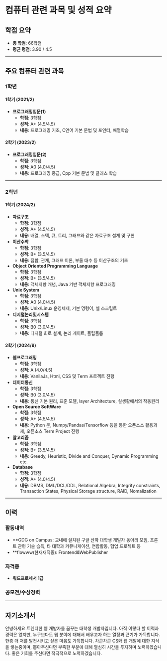 # 컴퓨터 관련 과목 및 성적 요약

## 학점 요약
- **총 학점**: 66학점
- **평균 평점**: 3.90 / 4.5

---

## 주요 컴퓨터 관련 과목

### 1학년
#### 1학기 (2021/2)
- **프로그래밍입문(1)** 
  - **학점**: 3학점
  - **성적**: A+ (4.5/4.5)
  - **내용**: 프로그래밍 기초, C언어 기본 문법 및 포인터, 배열학습

#### 2학기 (2023/2)
- **프로그래밍입문(2)**
  - **학점**: 3학점
  - **성적**: A0 (4.0/4.5)
  - **내용**: 프로그래밍 중급, Cpp 기본 문법 및 클래스 학습
---

### 2학년
#### 1학기 (2024/2)
- **자료구조**
  - **학점**: 3학점
  - **성적**: A+ (4.5/4.5)
  - **내용**: 배열, 스택, 큐, 트리, 그래프와 같은 자료구조 설계 및 구현
- **이산수학**
  - **학점**: 3학점
  - **성적**: B+ (3.5/4.5)
  - **내용**: 집합, 관계, 그래프 이론, 부울 대수 등 이산구조의 기초
- **Object Oriented Programming Language**
  - **학점**: 3학점
  - **성적**: B+ (3.5/4.5)
  - **내용**: 객체지향 개념, Java 기반 객체지향 프로그래밍
- **Unix System**
  - **학점**: 3학점
  - **성적**: A0 (4.0/4.5)
  - **내용**: Unix/Linux 운영체제, 기본 명령어, 쉘 스크립트
- **디지털논리및시스템**
  - **학점**: 3학점
  - **성적**: B0 (3.0/4.5)
  - **내용**: 디지털 회로 설계, 논리 게이트, 플립플롭
 
#### 2학기 (2024/9)
- **웹프로그래밍**
  - **학점**: 3학점
  - **성적**: A (4.0/4.5)
  - **내용**: VanilaJs, Html, CSS 및 Term 프로젝트 진행
- **데이터통신**
  - **학점**: 3학점
  - **성적**: B0 (3.0/4.5)
  - **내용**: 통신 기본 원리, 표준 모델, layer Architecture, 실생활에서의 작동원리
- **Open Source SoftWare**
  - **학점**: 3학점
  - **성적**: A+ (4.5/4.5)
  - **내용**: Python 문, Numpy/Pandas/Tensorflow 등을 통한 오픈소스 활용과제, 오픈소스 Term Project 진행
- **알고리즘**
  - **학점**: 3학점
  - **성적**: B+ (3.5/4.5)
  - **내용**: Greedy, Heuristic, Divide and Conquer, Dynamic Programming etc.
- **Database**
  - **학점**: 3학점
  - **성적**: A+ (4.0/4.5)
  - **내용**: DBMS, DML/DCL/DDL, Relational Algebra, Integrity constraints, Transaction States, Physical Storage structure, RAID, Nomalization

---

## 이력

### 활동내역
- **GDG on Campus: 교내에 설치된 구글 산하 대학생 개발자 동아리 모임, 프론트 관련 기술 습득, 타 대학과 커뮤니케이션, 연합활동, 협업 프로젝트 등
- **flowww(현재재직중): Frontend&WebPublisher 
### 자격증
- **워드프로세서 1급**
### 공모전/수상경력

---

## 자기소개서
안녕하세요 트렌디한 웹 개발자를 꿈꾸는 대학생 개발자입니다. 아직 이렇다 할 이력과 경력은 없지만, 누구보다도 웹 분야에 대해서 배우고자 하는 열정과 끈기가 가득합니다.
한층 더 저를 발전시키고 싶은 마음도 가득합니다. 차근차근 CS와 웹 개발에 대한 지식을 쌓는중이며, 뽑아주신다면 부족한 부분에 대해 열심히 시간을 투자하며 노력하겠습니다.
좋은 기회를 주신다면 적극적으로 노력하겠습니다.






